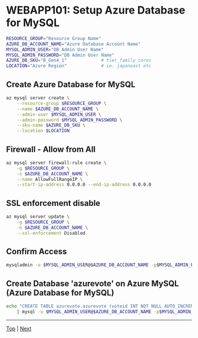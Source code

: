 # WEBAPP101: Setup Azure Database for MySQL

```sh
RESOURCE_GROUP="Resource Group Name"
AZURE_DB_ACCOUNT_NAME="Azure Database Account Name"
MYSQL_ADMIN_USER="DB Admin User Name"
MYSQL_ADMIN_PASSWORD="DB Admin User Name"
AZURE_DB_SKU="B_Gen4_1"             # tier_family_cores
LOCATION="Azure Region"             # ie. japaneast etc
```

## Create Azure Database for MySQL
```sh
az mysql server create \
    --resource-group $RESOURCE_GROUP \
    --name $AZURE_DB_ACCOUNT_NAME \
    --admin-user $MYSQL_ADMIN_USER \
    --admin-password $MYSQL_ADMIN_PASSWORD \
    --sku-name $AZURE_DB_SKU \
    --location $LOCATION
```

## Firewall - Allow from All
```sh
az mysql server firewall-rule create \
    -g $RESOURCE_GROUP \
    -s $AZURE_DB_ACCOUNT_NAME \
    --name AllowFullRangeIP \
    --start-ip-address 0.0.0.0 --end-ip-address 0.0.0.0
```
## SSL enforcement disable
```sh
az mysql server update \
    -g $RESOURCE_GROUP \
    -n $AZURE_DB_ACCOUNT_NAME \
    --ssl-enforcement Disabled
```

## Confirm Access
```sh
mysqladmin -u $MYSQL_ADMIN_USER@$AZURE_DB_ACCOUNT_NAME -p$MYSQL_ADMIN_PASSWORD -h $AZURE_DB_ACCOUNT_NAME.mysql.database.azure.com ping
```

## Create Database 'azurevote' on Azure MySQL (Azure Database for MySQL)
```sh
echo "CREATE TABLE azurevote.azurevote (voteid INT NOT NULL AUTO_INCREMENT,votevalue VARCHAR(45) NULL,PRIMARY KEY (voteid));" \
    | mysql -u $MYSQL_ADMIN_USER@$AZURE_DB_ACCOUNT_NAME -p$MYSQL_ADMIN_PASSWORD -h $AZURE_DB_ACCOUNT_NAME.mysql.database.azure.com
```


---
[Top](../README.md) | [Next](webapp-102-acr.md)